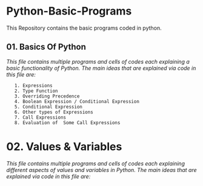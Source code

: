 # Python-Basic-Programs

This Repository contains the basic programs coded in python.


## 01.  Basics Of Python

  *This file contains multiple programs and cells of codes each explaining a basic functionality of Python. 
  The main ideas that are explained via code in this file are:*
  
       1. Expressions
       2. Type Function
       3. Overriding Precedence
       4. Boolean Expression / Conditional Expression
       5. Conditional Expression 
       6. Other types of Expressions
       7. Call Expressions
       8. Evaluation of  Some Call Expressions


# 02. Values & Variables

  *This file contains multiple programs and cells of codes each explaining different aspects of values and variables in Python.
  The main ideas that are explained via code in this file are:*
  
